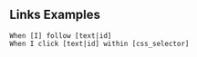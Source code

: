 Links Examples
-------------


    When [I] follow [text|id]
    When I click [text|id] within [css_selector]




